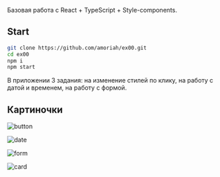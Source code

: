 Базовая работа с React + TypeScript + Style-components.

## Start

```bash
git clone https://github.com/amoriah/ex00.git
cd ex00
npm i
npm start
```
В приложении 3 задания: на изменение стилей по клику, на работу с датой и временем, на работу с формой.

## Картиночки

![button]('./img/button.png')<br>

![date]('./img/date.png')<br>

![form]('./img/form.png')<br>

![card]('./img/card.png')<br>